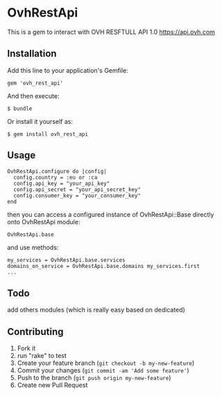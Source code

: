 # OvhRestApi

This is a gem to interact with OVH RESFTULL API 1.0
https://api.ovh.com

## Installation

Add this line to your application's Gemfile:

    gem 'ovh_rest_api'

And then execute:

    $ bundle

Or install it yourself as:

    $ gem install ovh_rest_api

## Usage

    OvhRestApi.configure do |config|
      config.country = :eu or :ca
      config.api_key = "your_api_key"
      config.api_secret = "your_api_secret_key"
      config.consumer_key = "your_consumer_key"
    end

then you can access a configured instance of OvhRestApi::Base directly onto OvhRestApi module: 

    OvhRestApi.base

and use methods:

    my_services = OvhRestApi.base.services
    domains_on_service = OvhRestApi.base.domains my_services.first
    ...
    
## Todo

add others modules (which is really easy based on dedicated)

## Contributing

1. Fork it
2. run "rake" to test
3. Create your feature branch (`git checkout -b my-new-feature`)
4. Commit your changes (`git commit -am 'Add some feature'`)
5. Push to the branch (`git push origin my-new-feature`)
6. Create new Pull Request
